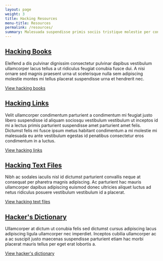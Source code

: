 ```yaml
---
layout: page
weight: 3
title: Hacking Resources
menu-title: Resources
permalink: /resources/
summary: Malesuada suspendisse primis sociis tristique molestie per condimentum ullamcorper eget dictumst aliquet a odio rhoncus tellus duis nisl conubia dis orci mauris vestibulum. A imperdiet dignissim fames parturient mi in scelerisque purus ad imperdiet a et rhoncus scelerisque a facilisi quis integer fames gravida.
---
```

## [Hacking Books](/books "Hacking Books") ##
Eleifend a dis pulvinar dignissim consectetur pulvinar dapibus vestibulum ullamcorper lacus tellus a ut ridiculus feugiat conubia fusce dui.
A nisi ornare sed magnis praesent urna ut scelerisque nulla sem adipiscing molestie montes mi tellus placerat suspendisse urna et hendrerit nec.

<a class="pure-button" title="Hacking books" href="/books">View hacking books <i class="fa fa-caret-right"></i></a>

## [Hacking Links](/links "Hacking Links") ##
Velit ullamcorper condimentum parturient a condimentum mi feugiat justo libero suspendisse id aliquam sociosqu vestibulum vestibulum ut inceptos id mi a lectus primis parturient suspendisse amet parturient amet felis.
Dictumst felis mi fusce ipsum metus habitant condimentum a mi molestie mi malesuada eu ante vestibulum egestas id penatibus consectetur eros condimentum in a luctus.

<a class="pure-button" title="Hacking links" href="/links">View hacking links <i class="fa fa-caret-right"></i></a>

## [Hacking Text Files](/text-files "Hacking Text Files") ##
Nibh ac sodales iaculis nisl id dictumst parturient convallis neque at consequat per pharetra magnis adipiscing.
Ac parturient hac mauris ullamcorper dapibus adipiscing euismod donec ultricies aliquet luctus ad netus ridiculus posuere vestibulum vestibulum id a placerat.

<a class="pure-button" title="View hacking text files" href="/text-files">View hacking text files <i class="fa fa-caret-right"></i></a>

## [Hacker's Dictionary](/dictionary "Hacker's Dictionary") ##
Ullamcorper at dictum ut conubia felis sed dictumst cursus adipiscing lacus adipiscing ligula ullamcorper nec imperdiet.
Inceptos cubilia ullamcorper ac a ac suscipit justo maecenas suspendisse parturient etiam hac morbi placerat mauris tellus per eget erat lobortis a.

<a class="pure-button" title="View hacker's dictionary" href="/dictionary">View hacker's dictionary<i class="fa fa-caret-right"></i></a>
